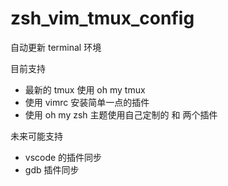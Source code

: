 # zsh_vim_tmux_config

自动更新 terminal 环境

目前支持
- 最新的 tmux 使用 oh my tmux
- 使用 vimrc 安装简单一点的插件
- 使用 oh my zsh 主题使用自己定制的 和 两个插件

未来可能支持 
- vscode 的插件同步
- gdb 插件同步
